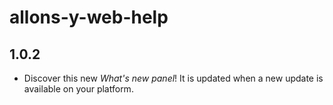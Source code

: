 # allons-y-web-help

## 1.0.2

- Discover this new _What's new panel_! It is updated when a new update is available on your platform.
